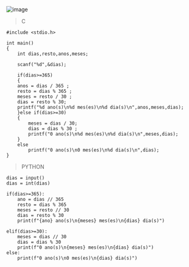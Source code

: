 ![image](https://github.com/lufffe/Beecrowd/assets/90646635/f14f71f5-fd00-44dd-a317-4fcc7fbb9832)

>C

	#include <stdio.h>

	int main()
	{
	    int dias,resto,anos,meses;

	    scanf("%d",&dias);

	    if(dias>=365)
	    {
		anos = dias / 365 ;
		resto = dias % 365 ;
		meses = resto / 30 ;
		dias = resto % 30;
		printf("%d ano(s)\n%d mes(es)\n%d dia(s)\n",anos,meses,dias);
	    }else if(dias>=30)
	    {
			meses = dias / 30;
			dias = dias % 30 ;
			printf("0 ano(s)\n%d mes(es)\n%d dia(s)\n",meses,dias);
		}
		else
			printf("0 ano(s)\n0 mes(es)\n%d dia(s)\n",dias);
	}

>PYTHON

	dias = input()
	dias = int(dias)

	if(dias>=365):
	    ano = dias // 365
	    resto = dias % 365
	    meses = resto // 30
	    dias = resto % 30
	    print(f"{ano} ano(s)\n{meses} mes(es)\n{dias} dia(s)")

	elif(dias>=30):
	    meses = dias // 30
	    dias = dias % 30
	    print(f"0 ano(s)\n{meses} mes(es)\n{dias} dia(s)")
	else:
	    print(f"0 ano(s)\n0 mes(es)\n{dias} dia(s)")
